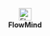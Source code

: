 <p align="center">
  <img src="FlowMind.png" alt="FlowMind" height="25"/><br>
  <b>FlowMind</b>
</p>
